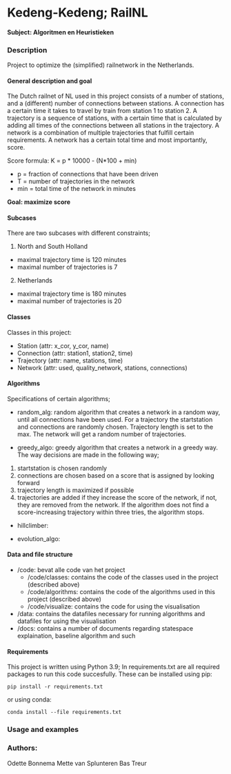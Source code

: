 # Kedeng-Kedeng; RailNL
#### Subject: Algoritmen en Heuristieken

### Description
Project to optimize the (simplified) railnetwork in the Netherlands.

#### General description and goal
The Dutch railnet of NL used in this project consists of a number of stations, and a (different) number of connections between stations.
A connection has a certain time it takes to travel by train from station 1 to station 2.
A trajectory is a sequence of stations, with a certain time that is calculated by adding all times of the connections between all stations in the trajectory.
A network is a combination of multiple trajectories that fulfill certain requirements. A network has a certain total time and most importantly, score.

Score formula: K = p * 10000 - (N*100 + min)
- p = fraction of connections that have been driven
- T = number of trajectories in the network
- min = total time of the network in minutes
  
 __Goal: maximize score__ 

#### Subcases
There are two subcases with different constraints;
1) North and South Holland
 - maximal trajectory time is 120 minutes
 - maximal number of trajectories is 7

2) Netherlands
 - maximal trajectory time is 180 minutes
 - maximal number of trajectories is 20

#### Classes 
Classes in this project:
- Station (attr: x_cor, y_cor, name)
- Connection (attr: station1, station2, time)
- Trajectory (attr: name, stations, time)
- Network (attr: used, quality_network, stations, connections)

#### Algorithms
Specifications of certain algorithms;
- random_alg: random algorithm that creates a network in a random way, until all connections have been used. For a trajectory the startstation and connections are randomly chosen. Trajectory length is set to the max. The network will get a random number of trajectories.

- greedy_algo: greedy algorithm that creates a network in a greedy way. The way decisions are made in the following way;
 1) startstation is chosen randomly
 2) connections are chosen based on a score that is assigned by looking forward
 3) trajectory length is maximized if possible
 4) trajectories are added if they increase the score of the network, if not, they are removed from the network. If the algorithm does not find a score-increasing trajectory within three tries, the algorithm stops.


 - hillclimber:


 - evolution_algo:

#### Data and file structure

 * /code: bevat alle code van het project
    * /code/classes: contains the code of the classes used in the project (described above)
    * /code/algorithms: contains the code of the algorithms used in this project (described above)
    * /code/visualize: contains the code for using the visualisation
 * /data: contains the datafiles necessary for running algorithms and datafiles for using the visualisation
 * /docs: contains a number of documents regarding statespace explaination, baseline algorithm and such 


#### Requirements
This project is written using Python 3.9;
In requirements.txt are all required packages to run this code succesfully. 
These can be installed using pip:
```
pip install -r requirements.txt
```

or using conda:
```
conda install --file requirements.txt
```

### Usage and examples


### Authors:
Odette Bonnema
Mette van Splunteren
Bas Treur


